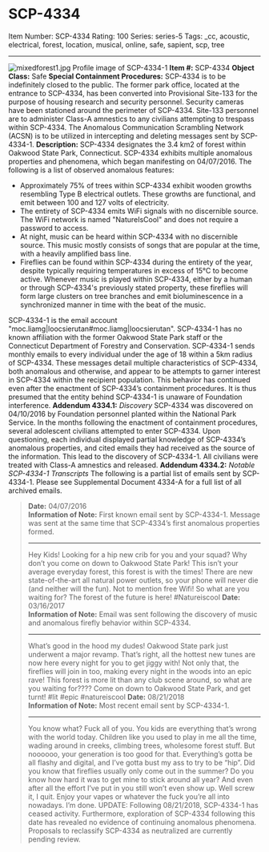 # SCP-4334
Item Number: SCP-4334
Rating: 100
Series: series-5
Tags: _cc, acoustic, electrical, forest, location, musical, online, safe, sapient, scp, tree

---

![mixedforest1.jpg](https://scp-wiki.wdfiles.com/local--files/scp-4334/mixedforest1.jpg)
Profile image of SCP-4334-1
**Item #:** SCP-4334
**Object Class:** Safe
**Special Containment Procedures:** SCP-4334 is to be indefinitely closed to the public. The former park office, located at the entrance to SCP-4334, has been converted into Provisional Site-133 for the purpose of housing research and security personnel. Security cameras have been stationed around the perimeter of SCP-4334. Site-133 personnel are to administer Class-A amnestics to any civilians attempting to trespass within SCP-4334. The Anomalous Communication Scrambling Network (ACSN) is to be utilized in intercepting and deleting messages sent by SCP-4334-1.
**Description:** SCP-4334 designates the 3.4 km2 of forest within Oakwood State Park, Connecticut. SCP-4334 exhibits multiple anomalous properties and phenomena, which began manifesting on 04/07/2016. The following is a list of observed anomalous features:
  * Approximately 75% of trees within SCP-4334 exhibit wooden growths resembling Type B electrical outlets. These growths are functional, and emit between 100 and 127 volts of electricity.
  * The entirety of SCP-4334 emits WiFi signals with no discernible source. The WiFi network is named "NatureIsCool" and does not require a password to access.
  * At night, music can be heard within SCP-4334 with no discernible source. This music mostly consists of songs that are popular at the time, with a heavily amplified bass line.
  * Fireflies can be found within SCP-4334 during the entirety of the year, despite typically requiring temperatures in excess of 15°C to become active. Whenever music is played within SCP-4334, either by a human or through SCP-4334's previously stated property, these fireflies will form large clusters on tree branches and emit bioluminescence in a synchronized manner in time with the beat of the music.

SCP-4334-1 is the email account "moc.liamg|loocsierutan#moc.liamg|loocsierutan". SCP-4334-1 has no known affiliation with the former Oakwood State Park staff or the Connecticut Department of Forestry and Conservation. SCP-4334-1 sends monthly emails to every individual under the age of 18 within a 5km radius of SCP-4334. These messages detail multiple characteristics of SCP-4334, both anomalous and otherwise, and appear to be attempts to garner interest in SCP-4334 within the recipient population. This behavior has continued even after the enactment of SCP-4334’s containment procedures. It is thus presumed that the entity behind SCP-4334-1 is unaware of Foundation interference.
**Addendum 4334.1:** _Discovery_
SCP-4334 was discovered on 04/10/2016 by Foundation personnel planted within the National Park Service. In the months following the enactment of containment procedures, several adolescent civilians attempted to enter SCP-4334. Upon questioning, each individual displayed partial knowledge of SCP-4334’s anomalous properties, and cited emails they had received as the source of the information. This lead to the discovery of SCP-4334-1. All civilians were treated with Class-A amnestics and released.
**Addendum 4334.2:** _Notable SCP-4334-1 Transcripts_
The following is a partial list of emails sent by SCP-4334-1. Please see Supplemental Document 4334-A for a full list of all archived emails.
> **Date:** 04/07/2016  
>  **Information of Note:** First known email sent by SCP-4334-1. Message was sent at the same time that SCP-4334’s first anomalous properties formed.
> * * *
> Hey Kids! Looking for a hip new crib for you and your squad? Why don’t you come on down to Oakwood State Park! This isn’t your average everyday forest, this forest is with the times! There are new state-of-the-art all natural power outlets, so your phone will never die (and neither will the fun). Not to mention free Wifi! So what are you waiting for? The forest of the future is here! #Natureiscool
> **Date:** 03/16/2017  
>  **Information of Note:** Email was sent following the discovery of music and anomalous firefly behavior within SCP-4334.
> * * *
> What’s good in the hood my dudes! Oakwood State park just underwent a major revamp. That’s right, all the hottest new tunes are now here every night for you to get jiggy with! Not only that, the fireflies will join in too, making every night in the woods into an epic rave! This forest is more lit than any club scene around, so what are you waiting for???? Come on down to Oakwood State Park, and get turnt! #lit #epic #natureiscool
> **Date:** 08/21/2018  
>  **Information of Note:** Most recent email sent by SCP-4334-1.
> * * *
> You know what? Fuck all of you. You kids are everything that’s wrong with the world today. Children like you used to play in me all the time, wading around in creeks, climbing trees, wholesome forest stuff. But noooooo, your generation is too good for that. Everything’s gotta be all flashy and digital, and I’ve gotta bust my ass to try to be “hip”. Did you know that fireflies usually only come out in the summer? Do you know how hard it was to get mine to stick around all year? And even after all the effort I’ve put in you still won’t even show up. Well screw it, I quit. Enjoy your vapes or whatever the fuck you’re all into nowadays. I’m done.
UPDATE: Following 08/21/2018, SCP-4334-1 has ceased activity. Furthermore, exploration of SCP-4334 following this date has revealed no evidence of continuing anomalous phenomena. Proposals to reclassify SCP-4334 as neutralized are currently pending review.